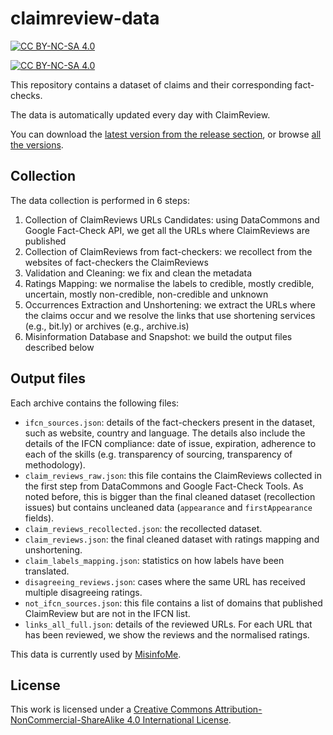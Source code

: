 # claimreview-data

[![CC BY-NC-SA 4.0][cc-by-nc-sa-shield]][cc-by-nc-sa]

[![CC BY-NC-SA 4.0][cc-by-nc-sa-image]][cc-by-nc-sa]

[cc-by-nc-sa]: http://creativecommons.org/licenses/by-nc-sa/4.0/
[cc-by-nc-sa-image]: https://licensebuttons.net/l/by-nc-sa/4.0/88x31.png
[cc-by-nc-sa-shield]: https://img.shields.io/badge/License-CC%20BY--NC--SA%204.0-lightgrey.svg

This repository contains a dataset of claims and their corresponding fact-checks.

The data is automatically updated every day with ClaimReview.

You can download the [latest version from the release section](https://github.com/MartinoMensio/claimreview-data/releases/latest), or browse [all the versions](https://github.com/MartinoMensio/claimreview-data/releases/).


## Collection

The data collection is performed in 6 steps:

1. Collection of ClaimReviews URLs Candidates: using DataCommons and Google Fact-Check API, we get all the URLs where ClaimReviews are published
2. Collection of ClaimReviews from fact-checkers: we recollect from the websites of fact-checkers the ClaimReviews
3. Validation and Cleaning: we fix and clean the metadata
4. Ratings Mapping: we normalise the labels to credible, mostly credible, uncertain, mostly non-credible, non-credible and unknown 
5. Occurrences Extraction and Unshortening: we extract the URLs where the claims occur and we resolve the links that use shortening services (e.g., bit.ly) or archives (e.g., archive.is)
6. Misinformation Database and Snapshot: we build the output files described below

## Output files

Each archive contains the following files:

- `ifcn_sources.json`: details of the fact-checkers present in the dataset, such as website, country and language. The details also include the details of the IFCN compliance: date of issue, expiration, adherence to each of the skills (e.g. transparency of sourcing, transparency of methodology).
- `claim_reviews_raw.json`: this file contains the ClaimReviews collected in the first step from DataCommons and Google Fact-Check Tools. As noted before, this is bigger than the final cleaned dataset (recollection issues) but contains uncleaned data (`appearance` and `firstAppearance` fields).
- `claim_reviews_recollected.json`: the recollected dataset.
- `claim_reviews.json`: the final cleaned dataset with ratings mapping and unshortening.
- `claim_labels_mapping.json`: statistics on how labels have been translated.
- `disagreeing_reviews.json`: cases where the same URL has received multiple disagreeing ratings.
- `not_ifcn_sources.json`: this file contains a list of domains that published ClaimReview but are not in the IFCN list.
- `links_all_full.json`: details of the reviewed URLs. For each URL that has been reviewed, we show the reviews and the normalised ratings. 

This data is currently used by [MisinfoMe](https://misinfo.me/).



## License

This work is licensed under a
[Creative Commons Attribution-NonCommercial-ShareAlike 4.0 International License][cc-by-nc-sa].
